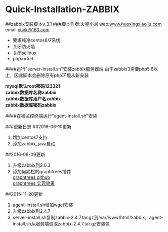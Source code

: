 # Quick-Installation-ZABBIX

##zabbix安装脚本v_3.1
###脚本作者:火星小刘 web:www.huoxingxiaoliu.com email:xtlyk@163.com

 * 要求纯净centos6/7系统
 * 关闭防火墙
 * 关闭selinux
 * php>=5.6
 
####运行"server-install.sh"安装zabbix服务器端
由于zabbix3需要php5.6以上，因此脚本会删除原有php环境从新安装  
  
**mysql默认root密码123321**  
**zabbix数据库名称zabbix**  
**zabbix数据库用户名zabbix**  
**zabbix数据库密码zabbix**  

####在被监控终端运行"agent-install.sh"安装

###更新日志
##2016-06-10更新  
1. 增加centos7支持  
2. 添加zabbix_java启动  

##2016-06-09更新  
1. 升级zabbix到3.0.3  
2. 添加吴兆松的graphtrees插件  
[graphtrees github](https://github.com/OneOaaS/graphtrees)  
[graphtrees 实现效果](http://t.cn/RqAeAxT)  

##2015-11-20更新  
1. agent-install.sh增加wget安装  
2. 升级zabbix到2.4.7  
3. server-install.sh复制zabbix-2.4.7.tar.gz到/var/www/html/zabbix，agent-install.sh从服务端调取zabbix-2.4.7.tar.gz安装包

